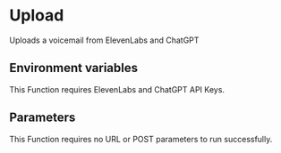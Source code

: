 # Upload

Uploads a voicemail from ElevenLabs and ChatGPT

## Environment variables

This Function requires ElevenLabs and ChatGPT API Keys.

## Parameters

This Function requires no URL or POST parameters to run successfully.
